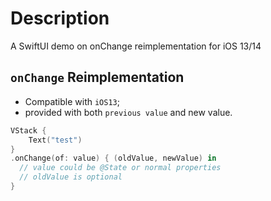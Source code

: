 # Description

A SwiftUI demo on onChange reimplementation for iOS 13/14

## `onChange` Reimplementation

- Compatible with `iOS13`;
- provided with both `previous value` and new value.

```swift
VStack {
    Text("test")
}
.onChange(of: value) { (oldValue, newValue) in
  // value could be @State or normal properties
  // oldValue is optional
}
```
